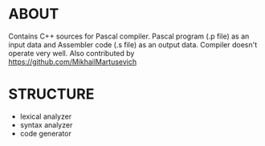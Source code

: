 # ABOUT

Contains C++ sources for Pascal compiler.
Pascal program (.p file) as an input data and Assembler code (.s file) as an output data.
Compiler doesn't operate very well.
Also contributed by https://github.com/MikhailMartusevich

# STRUCTURE

* lexical analyzer
* syntax analyzer
* code generator
